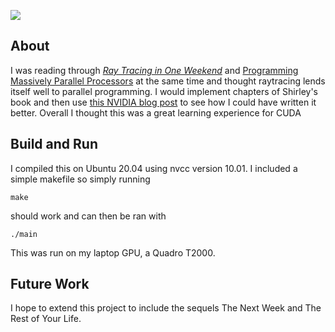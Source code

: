 ![](test.ppm)
## About

I was reading through [_Ray Tracing in One Weekend_](https://raytracing.github.io/books/RayTracingInOneWeekend.html) and [Programming Massively Parallel Processors](https://books.google.com/books/about/Programming_Massively_Parallel_Processor.html?id=wcS_DAAAQBAJ) at the same time and thought raytracing lends itself well to parallel programming. I would implement chapters of Shirley's book and then use [this NVIDIA blog post](https://developer.nvidia.com/blog/accelerated-ray-tracing-cuda/) to see how I could have written it better. Overall I thought this was a great learning experience for CUDA 

## Build and Run
I compiled this on Ubuntu 20.04 using nvcc version 10.01. I included a simple makefile so simply running
```console
make
```
should work and can then be ran with
```console
./main
```
This was run on my laptop GPU, a Quadro T2000.

## Future Work

I hope to extend this project to include the sequels The Next Week and The Rest of Your Life.
